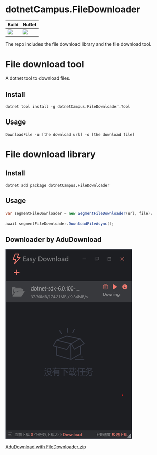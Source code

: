 # dotnetCampus.FileDownloader

| Build | NuGet |
|--|--|
|![](https://github.com/dotnet-campus/dotnetCampus.FileDownloader/workflows/.NET%20Core/badge.svg)|[![](https://img.shields.io/nuget/v/dotnetCampus.FileDownloader.svg)](https://www.nuget.org/packages/dotnetCampus.FileDownloader)|

The repo includes the file download library and the file download tool.

# File download tool

A dotnet tool to download files.

## Install

```
dotnet tool install -g dotnetCampus.FileDownloader.Tool
```

## Usage

```
DownloadFile -u [the download url] -o [the download file]
```

# File download library

## Install

```
dotnet add package dotnetCampus.FileDownloader
```

## Usage

```csharp
var segmentFileDownloader = new SegmentFileDownloader(url, file);

await segmentFileDownloader.DownloadFileAsync();
```

## Downloader by AduDownload

![](docs/images/AduDownload_with_FileDownloader_1.0.1.png)

[AduDownload with FileDownloader.zip](https://github.com/dotnet-campus/dotnetCampus.FileDownloader/releases/download/AduDownload_1.0.1/AduDownload.with.FileDownloader.zip)